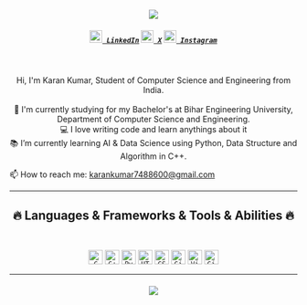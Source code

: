 <h1 align="center">
  <a href="https://git.io/typing-svg">
    <img src="https://readme-typing-svg.herokuapp.com/?lines=Hello,+There!+👋;This+is+Karan+Kumar....;Nice+to+meet+you!&center=true&size=30">
  </a>
</h1>

<h5 align="center">
  <code><a href="https://www.linkedin.com/in/itskrnkr/" title="LinkedIn Profile"><img width="22" src="https://static.vecteezy.com/system/resources/previews/016/716/470/non_2x/linkedin-icon-free-png.png"> LinkedIn</a></code>
  <code><a href="https://x.com/KaranKu65328896" title="X Profile"><img width="22" src="https://i0.wp.com/deerfieldbeachhigh.net/wp-content/uploads/2023/09/Twitter-X-App-Icon-PNG.png?ssl=1"> X</a></code>
  <code><a href="https://www.instagram.com/itskrnkr/?hl=en" title="Instagram Profile"><img width="22" src="https://upload.wikimedia.org/wikipedia/commons/thumb/9/95/Instagram_logo_2022.svg/1200px-Instagram_logo_2022.svg.png"> Instagram</a></code>
</h5>
<br>
<p align="center">
  Hi, I'm Karan Kumar, Student of Computer Science and Engineering from India.
  <br>
  <br>
  🔬 I'm currently studying for my Bachelor's at Bihar Engineering University, Department of Computer Science and Engineering.
  <br>
  💻 I love writing code and learn anythings about it
  <br>
  📚 I’m currently learning AI & Data Science using Python, Data Structure and Algorithm in C++.
  <br>

  📫 How to reach me: <a href="mailto: karankumar7488600@gmail.com">karankumar7488600@gmail.com</a>
</p>

<hr>
<h2 align="center">🔥 Languages & Frameworks & Tools & Abilities 🔥</h2>
<br>
<p align="center">
  <code><img title="C" height="25" src="https://upload.wikimedia.org/wikipedia/commons/thumb/1/18/C_Programming_Language.svg/695px-C_Programming_Language.svg.png"></code>
  <code><img title="C++" height="25" src="https://upload.wikimedia.org/wikipedia/commons/thumb/1/18/ISO_C%2B%2B_Logo.svg/1822px-ISO_C%2B%2B_Logo.svg.png"></code>
  <code><img title="Python" height="25" src="https://upload.wikimedia.org/wikipedia/commons/thumb/c/c3/Python-logo-notext.svg/1200px-Python-logo-notext.svg.png"></code>
  <code><img title="HTML5" height="25" src="https://upload.wikimedia.org/wikipedia/commons/thumb/6/61/HTML5_logo_and_wordmark.svg/512px-HTML5_logo_and_wordmark.svg.png"></code>
  <code><img title="CSS" height="25" src="https://upload.wikimedia.org/wikipedia/commons/thumb/d/d5/CSS3_logo_and_wordmark.svg/1452px-CSS3_logo_and_wordmark.svg.png"></code>
  <code><img title="Git" height="25" src="https://upload.wikimedia.org/wikipedia/commons/thumb/3/3f/Git_icon.svg/2048px-Git_icon.svg.png"></code>
  <code><img title="Visual Studio Code" height="25" src="https://upload.wikimedia.org/wikipedia/commons/thumb/9/9a/Visual_Studio_Code_1.35_icon.svg/2048px-Visual_Studio_Code_1.35_icon.svg.png"></code>
  <code><img title="GitHub" height="25" src="https://upload.wikimedia.org/wikipedia/commons/thumb/a/ae/Github-desktop-logo-symbol.svg/1200px-Github-desktop-logo-symbol.svg.png"></code>
   <a href="https://github-readme-stats.vercel.app/api?username=itskkumar&theme=dark&show_icons=true">
</p>
    
<hr>
<h5 align="center">
<img src="https://github-readme-stats.vercel.app/api?username=itskkumar&theme=dark&show_icons=true">
  </a>
